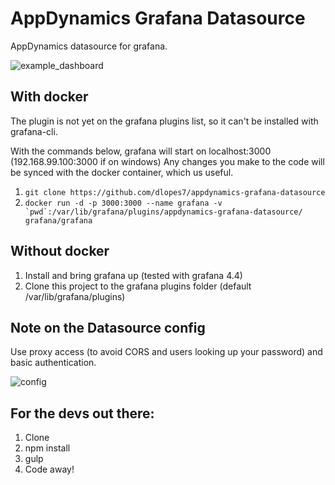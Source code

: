 # AppDynamics Grafana Datasource

AppDynamics datasource for grafana.

![example_dashboard](http://imgur.com/MIBYyCY.jpg)

## With docker

The plugin is not yet on the grafana plugins list, so it can't be installed with grafana-cli.

With the commands below, grafana will start on localhost:3000 (192.168.99.100:3000 if on windows)
Any changes you make to the code will be synced with the docker container, which us useful.

1. ``git clone https://github.com/dlopes7/appdynamics-grafana-datasource``
2. ``docker run -d -p 3000:3000 --name grafana -v `pwd`:/var/lib/grafana/plugins/appdynamics-grafana-datasource/ grafana/grafana``

## Without docker

1. Install and bring grafana up (tested with grafana 4.4)
2. Clone this project to the grafana plugins folder (default /var/lib/grafana/plugins)

## Note on the Datasource config

Use proxy access (to avoid CORS and users looking up your password) and basic authentication.

![config](http://i.imgur.com/NsSTbDn.png)

## For the devs out there:

1. Clone
2. npm install
3. gulp
4. Code away!